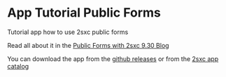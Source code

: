 # App Tutorial Public Forms

Tutorial app how to use 2sxc public forms

Read all about it in the [Public Forms with 2sxc 9.30 Blog](https://2sxc.org/en/blog/post/recipe-create-public-forms-with-2sxc)

You can download the app from the [github releases](https://github.com/2sic/app-tutorial-public-forms/releases) or from the [2sxc app catalog](https://2sxc.org/en/apps/app/tutorial-public-forms-with-2sxc-9-30)